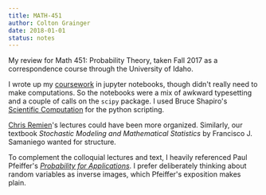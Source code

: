 ```yaml
---
title: MATH-451
author: Colton Grainger
date: 2018-01-01
status: notes
---
```


My review for Math 451: Probability Theory, taken Fall 2017 as a correspondence course through the University of Idaho.

I wrote up my [coursework](https://nbviewer.jupyter.org/github/coltongrainger/notebooks/tree/master/probability/) in jupyter notebooks, though didn't really need to make computations. So the notebooks were a mix of awkward typesetting and a couple of calls on the `scipy` package. I used Bruce Shapiro's [Scientific Computation](http://calculuscastle.com/pythonbook.html) for the python scripting.

[Chris Remien](https://web.archive.org/web/20170616205624/http://webpages.uidaho.edu/cremien/math451EO/)'s lectures could have been more organized. Similarly, our textbook *Stochastic Modeling and Mathematical Statistics* by Francisco J. Samaniego wanted for structure. 

To complement the colloquial lectures and text, I heavily referenced Paul Pfeiffer's *[Probability for Applications](https://books.google.com/books?id=UlThBwAAQBAJ)*. I prefer deliberately thinking about random variables as inverse images, which Pfeiffer's exposition makes plain.


